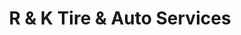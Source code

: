 ---
title: "R & K Tire & Auto Services"
url: /richland-center/r-und-k-tire-und-auto-services/
shop: Autowerkstatt
---